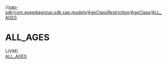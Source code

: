 //[xap-sdk](../../../../../index.md)/[com.expediagroup.sdk.xap.models](../../../index.md)/[AgeClassRestriction](../../index.md)/[AgeClass](../index.md)/[ALL_AGES](index.md)

# ALL_AGES

[JVM]\
[ALL_AGES](index.md)
